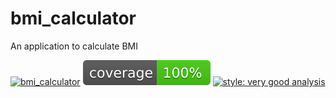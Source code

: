 # bmi_calculator

An application to calculate BMI

[![bmi_calculator][build_status_badge]][workflow_link]
![coverage][coverage_badge]
[![style: very good analysis][very_good_analysis_badge]][very_good_analysis_link]

[build_status_badge]: https://github.com/ardinbig/bmi-calculator/actions/workflows/main.yaml/badge.svg
[workflow_link]: https://github.com/ardinbig/bmi-calculator/actions/workflows/main.yaml
[coverage_badge]: coverage_badge.svg
[very_good_analysis_link]: https://pub.dev/packages/very_good_analysis
[very_good_analysis_badge]: https://img.shields.io/badge/style-very_good_analysis-B22C89.svg
